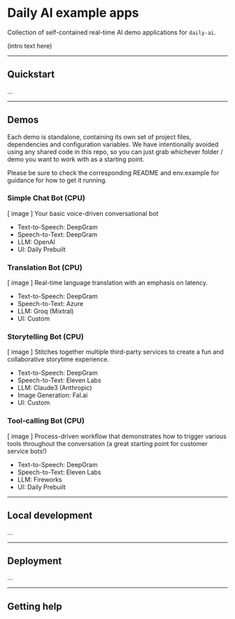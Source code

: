 # Daily AI example apps

Collection of self-contained real-time AI demo applications for `daily-ai`.

(intro text here)

---

## Quickstart
...

---

## Demos

Each demo is standalone, containing its own set of project files, dependencies and configuration variables. We have intentionally avoided using any shared code in this repo, so you can just grab whichever folder / demo you want to work with as a starting point.

Please be sure to check the corresponding README and env.example for guidance for how to get it running.

### Simple Chat Bot (CPU)
[ image ]
Your basic voice-driven conversational bot

- Text-to-Speech: DeepGram
- Speech-to-Text: DeepGram
- LLM: OpenAI
- UI: Daily Prebuilt

### Translation Bot (CPU)
[ image ]
Real-time language translation with an emphasis on latency.

- Text-to-Speech: DeepGram
- Speech-to-Text: Azure
- LLM: Groq (Mixtral)
- UI: Custom

### Storytelling Bot (CPU)
[ image ]
Stitches together multiple third-party services to create a fun and collaborative storytime experience.

- Text-to-Speech: DeepGram
- Speech-to-Text: Eleven Labs
- LLM: Claude3 (Anthropic)
- Image Generation: Fal.ai
- UI: Custom

### Tool-calling Bot (CPU)
[ image ]
Process-driven workflow that demonstrates how to trigger various tools throughout the conversation (a great starting point for customer service bots!)

- Text-to-Speech: DeepGram
- Speech-to-Text: Eleven Labs
- LLM: Fireworks
- UI: Daily Prebuilt

---

## Local development
...

---

## Deployment
...

---

## Getting help